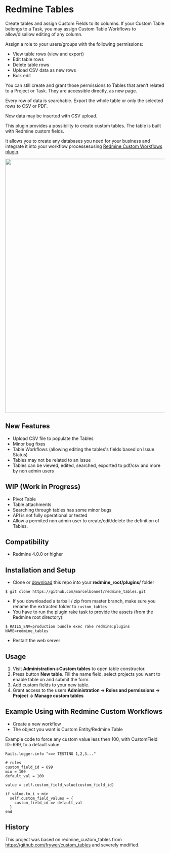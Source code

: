Redmine Tables
==================

Create tables and assign Custom Fields to its columns. If your Custom Table belongs to a Task, you may assign Custom Table Workflows to allow/disallow editing of any column.

Assign a role to your users/groups with the following permissions:

* View table rows (view and export)
* Edit table rows
* Delete table rows
* Upload CSV data as new rows
* Bulk edit

You can still create and grant those permissions to Tables that aren't related to a Project or Task. They are accessible directly, as new page.

Every row of data is searchable. Export the whole table or only the selected rows to CSV or PDF.

New data may be inserted with CSV upload.

This plugin provides a possibility to create custom tables. The table is built with Redmine custom fields. 

It allows you to create any databases you need for your business and integrate it into your workflow processesusing [Redmine Custom Workflows plugin](https://github.com/anteo/redmine_custom_workflows).


<img src="custom_tables.jpg" width="800"/>



New Features
-------------
* Upload CSV file to populate the Tables
* Minor bug fixes
* Table Workflows (allowing editing the tables's fields based on Issue Status)
* Tables may not be related to an Issue
* Tables can be viewed, edited, searched, exported to pdf/csv and more by non admin users

WIP (Work in Progress)
-------------

* Pivot Table
* Table attachments
* Searching through tables has some minor bugs
* API is not fully operational or tested
* Allow a permited non admin user to create/edit/delete the definition of Tables.

Compatibility
-------------
* Redmine 4.0.0 or higher

Installation and Setup
----------------------

* Clone or [download](https://github.com/marcelbonnet/redmine_tables/archive/master.zip) this repo into your **redmine_root/plugins/** folder

```
$ git clone https://github.com/marcelbonnet/redmine_tables.git
```
* If you downloaded a tarball / zip from master branch, make sure you rename the extracted folder to `custom_tables`
* You have to run the plugin rake task to provide the assets (from the Redmine root directory):
```
$ RAILS_ENV=production bundle exec rake redmine:plugins NAME=redmine_tables
```
* Restart the web server

Usage
----------------------
1) Visit **Administration->Custom tables** to open table constructor. 
2) Press button **New table**. Fill the name field, select projects you want to enable table on and submit the form.
3) Add custom fields to your new table.
4) Grant access to the users **Administration -> Roles and permissions -> Project -> Manage custom tables**

Example Using with Redmine Custom Workflows
----------------------

* Create a new workflow
* The object you want is Custom Entity/Redmine Table

Example code to force any custom value less then 100, with CustomField ID=699, to a default value:

```
Rails.logger.info "==> TESTING 1,2,3..."

# rules
custom_field_id = 699
min = 100
default_val = 100

value = self.custom_field_value(custom_field_id)

if value.to_i < min
  self.custom_field_values = { 
    custom_field_id => default_val
  }
end
```


History
----------------------
This project was based on redmine_custom_tables from https://github.com/frywer/custom_tables and severely modified.